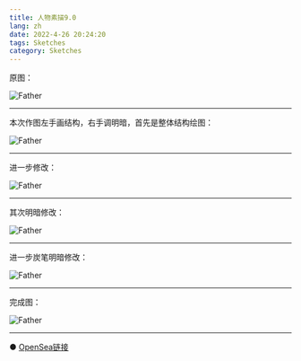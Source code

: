 ```yaml
---
title: 人物素描9.0
lang: zh
date: 2022-4-26 20:24:20
tags: Sketches
category: Sketches
---
```


原图：

![Father](/image/Sketches/sumiao9/Father.jpg)

----------------------------------------  

本次作图左手画结构，右手调明暗，首先是整体结构绘图：

![Father](/image/Sketches/sumiao9/Father_1.jpg)

----------------------------------------  

进一步修改：

![Father](/image/Sketches/sumiao9/Father_2.jpg)

----------------------------------------  

其次明暗修改：

![Father](/image/Sketches/sumiao9/Father_3.jpg)

----------------------------------------  

进一步炭笔明暗修改：

![Father](/image/Sketches/sumiao9/Father_4.jpg)

----------------------------------------  

完成图：

![Father](/image/Sketches/sumiao9/Father_5.jpg)

----------------------------------------  

● [OpenSea链接](https://opensea.io/assets/0x495f947276749ce646f68ac8c248420045cb7b5e/5538608732828411082250453030091092578936762873171210564831323252226139357185/ "Father")

<nft-card
contractAddress="0x495f947276749ce646f68ac8c248420045cb7b5e"
tokenId="5538608732828411082250453030091092578936762873171210564831323252226139357185">
</nft-card>
<script src="https://unpkg.com/embeddable-nfts/dist/nft-card.min.js"></script>
